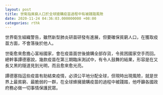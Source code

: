 ```yaml
---
layout: post
title: 世衛指貧窮人口於全球搶購疫苗過程中有被踐踏風險
date: 2020-11-24 04:36:03.000000000 +08:00
categories: rthk
---
```


世界衛生組織警告，雖然新型肺炎研苗研發有進展，但要確保貧窮人口，在獲取疫苗方面，不會落後於他人。

世衛愈來愈擔心富裕國家，會在疫苗面世後搶購全部存貨，令貧困國家空手而回。總幹事譚德塞說，幾款疫苗在第三期臨床測試中，有令人鼓舞的結果，形容是在又長又黑的隧道見到光明，而且愈來愈光亮。

譚德塞指這些疫苗有助結束疫情，必須公平地分配全球，但現時出現風險，就是世界上最貧窮、最脆弱的一群，在全球蜂擁搶購疫苗的過程中被踐踏，他呼籲各國政府務必做一切事情保護民眾。
